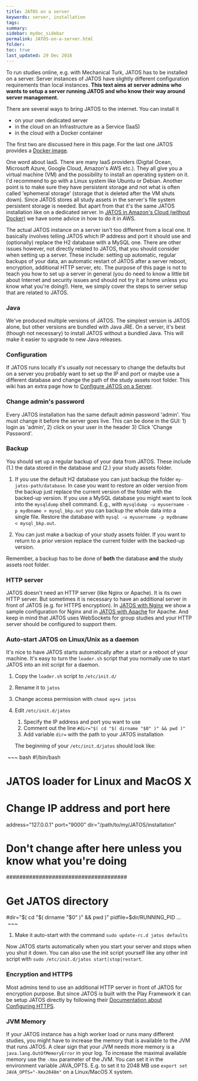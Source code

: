 ```yaml
---
title: JATOS on a server
keywords: server, installation
tags:
summary:
sidebar: mydoc_sidebar
permalink: JATOS-on-a-server.html
folder:
toc: true
last_updated: 29 Dec 2016
---
```


To run studies online, e.g. with Mechanical Turk, JATOS has to be installed on a server. Server instances of JATOS have slightly different configuration requirements than local instances. **This text aims at server admins who wants to setup a server running JATOS and who know their way around server management.**

There are several ways to bring JATOS to the internet. You can install it

* on your own dedicated server
* in the cloud on an Infrastructure as a Service (IaaS)
* in the cloud with a Docker container

The first two are discussed here in this page. For the last one JATOS provides a [Docker image](Install-JATOS-via-Docker.html).

One word about IaaS. There are many IaaS providers (Digital Ocean, Microsoft Azure, Google Cloud, Amazon's AWS etc.). They all give you a virtual machine (VM) and the possibility to install an operating system on it. I'd recommend to go with a Linux system like Ubuntu or Debian. Another point is to make sure they have persistent storage and not what is often called 'ephemeral storage' (storage that is deleted after the VM shuts down). Since JATOS stores all study assets in the server's file system persistent storage is needed. But apart from that it's the same JATOS installation like on a dedicated server. In [JATOS in Amazon's Cloud (without Docker)](JATOS-in-Amazons-Cloud-without-Docker.html) we have some advice in how to do it in AWS. 

The actual JATOS instance on a server isn't too different from a local one. It basically involves telling JATOS which IP address and port it should use and (optionally) replace the H2 database with a MySQL one. There are other issues however, not directly related to JATOS, that you should consider when setting up a server. These include: setting up automatic, regular backups of your data, an automatic restart of JATOS after a server reboot, encryption, additional HTTP server, etc. The purpose of this page is not to teach you how to set up a server in general (you do need to know a little bit about Internet and security issues and should not try it at home unless you know what you're doing!). Here, we simply cover the steps to server setup that are related to JATOS. 

### Java
We've produced multiple versions of JATOS. The simplest version is JATOS alone, but other versions are bundled with Java JRE. On a server, it's best (though not necessary) to install JATOS without a bundled Java. This will make it easier to upgrade to new Java releases.

### Configuration
If JATOS runs locally it's usually not necessary to change the defaults but on a server you probably want to set up the IP and port or maybe use a different database and change the path of the study assets root folder. This wiki has an extra page how to [Configure JATOS on a Server](Configure-JATOS-on-a-Server.html).

### Change admin's password
Every JATOS installation has the same default admin password 'admin'. You must change it before the server goes live. This can be done in the GUI: 1) login as 'admin', 2) click on your user in the header 3) Click 'Change Password'. 

### Backup
You should set up a regular backup of your data from JATOS. These include (1.) the data stored in the database and (2.) your study assets folder.

1. If you use the default H2 database you can just backup the folder `my-jatos-path/database`. In case you want to restore an older version from the backup just replace the current version of the folder with the backed-up version. If you use a MySQL database you might want to look into the `mysqldump` shell command. E.g., with `mysqldump -u myusername -p mydbname > mysql_bkp.out` you can backup the whole data into a single file. Restore the database with `mysql -u myusername -p mydbname < mysql_bkp.out`.

1. You can just make a backup of your study assets folder. If you want to return to a prior version replace the current folder with the backed-up version.

Remember, a backup has to be done of **both** the database **and** the study assets root folder.

### HTTP server
JATOS doesn't need an HTTP server (like Nginx or Apache). It is its own HTTP server. But sometimes it is necessary to have an additional server in front of JATOS (e.g. for HTTPS encryption). In [JATOS with Nginx](JATOS-with-Nginx.html) we show a sample configuration for Nginx and in [JATOS with Apache](JATOS-with-Apache.html) for Apache. And keep in mind that JATOS uses WebSockets for group studies and your HTTP server should be configured to support them.

### Auto-start JATOS on Linux/Unix as a daemon

It's nice to have JATOS starts automatically after a start or a reboot of your machine. It's easy to turn the `loader.sh` script that you normally use to start JATOS into an init script for a daemon.

1. Copy the `loader.sh` script to `/etc/init.d/`
1. Rename it to `jatos`
1. Change access permission with `chmod og+x jatos`
1. Edit `/etc/init.d/jatos`
   1. Specify the IP address and port you want to use
   1. Comment out the line `#dir="$( cd "$( dirname "$0" )" && pwd )"`
   1. Add variable `dir=` with the path to your JATOS installation

   The beginning of your `/etc/init.d/jatos` should look like:
  
   ~~~ bash
   #!/bin/bash
   # JATOS loader for Linux and MacOS X
  
   # Change IP address and port here
   address="127.0.0.1"
   port="9000"
   dir="/path/to/my/JATOS/installation"
   
   # Don't change after here unless you know what you're doing
   #####################################
   # Get JATOS directory
   #dir="$( cd "$( dirname "$0" )" && pwd )"
   pidfile=$dir/RUNNING_PID
   ...
   ~~~ 
  
1. Make it auto-start with the command `sudo update-rc.d jatos defaults`

Now JATOS starts automatically when you start your server and stops when you shut it down. You can also use the init script yourself like any other init script with `sudo /etc/init.d/jatos start|stop|restart`.

### Encryption and HTTPS
Most admins tend to use an additional HTTP server in front of JATOS for encryption purpose. But since JATOS is built with the Play Framework it can be setup JATOS directly by following their [Documentation about Configuring HTTPS](https://www.playframework.com/documentation/2.4.x/ConfiguringHttps).

### JVM Memory
If your JATOS instance has a high worker load or runs many different studies, you might have to increase the memory that is available to the JVM that runs JATOS. A clear sign that your JVM needs more memory is a `java.lang.OutOfMemoryError` in your log. To increase the maximal available memory use the `-Xmx` parameter of the JVM. You can set it in the environment variable JAVA_OPTS. E.g. to set it to 2048 MB use `export set JAVA_OPTS="-Xmx2048m"` on a Linux/MacOS X system.
